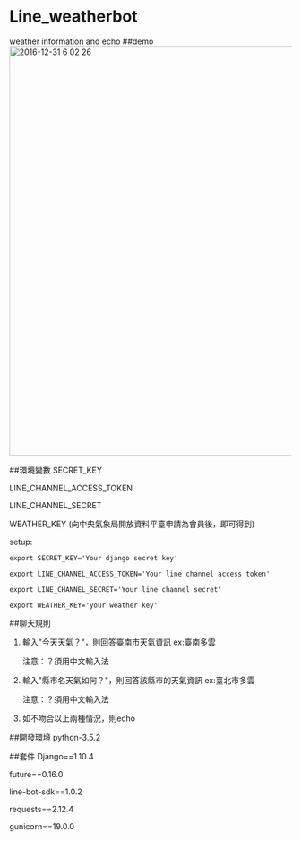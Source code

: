 # Line_weatherbot
weather information and echo
##demo
<img width="732" alt="2016-12-31 6 02 26" src="https://cloud.githubusercontent.com/assets/6111736/21576993/3d5def84-cf84-11e6-8e2a-a8bbe35dad7a.png">

##環境變數
SECRET_KEY

LINE_CHANNEL_ACCESS_TOKEN

LINE_CHANNEL_SECRET

WEATHER_KEY (向中央氣象局開放資料平臺申請為會員後，即可得到)

setup:

`export SECRET_KEY='Your django secret key'`

`export LINE_CHANNEL_ACCESS_TOKEN='Your line channel access token'`

`export LINE_CHANNEL_SECRET='Your line channel secret'`

`export WEATHER_KEY='your weather key'`

##聊天規則

1. 輸入"今天天氣？"，則回答臺南市天氣資訊 ex:臺南多雲
   
   注意：？須用中文輸入法
2. 輸入"縣市名天氣如何？"，則回答該縣市的天氣資訊  ex:臺北市多雲
   
   注意：？須用中文輸入法
3. 如不吻合以上兩種情況，則echo

##開發環境
python-3.5.2

##套件
Django==1.10.4

future==0.16.0

line-bot-sdk==1.0.2

requests==2.12.4

gunicorn==19.0.0
